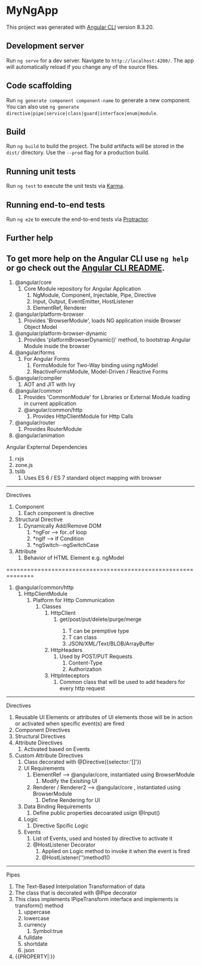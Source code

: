 # MyNgApp

This project was generated with [Angular CLI](https://github.com/angular/angular-cli) version 8.3.20.

## Development server

Run `ng serve` for a dev server. Navigate to `http://localhost:4200/`. The app will automatically reload if you change any of the source files.

## Code scaffolding

Run `ng generate component component-name` to generate a new component. You can also use `ng generate directive|pipe|service|class|guard|interface|enum|module`.

## Build

Run `ng build` to build the project. The build artifacts will be stored in the `dist/` directory. Use the `--prod` flag for a production build.

## Running unit tests

Run `ng test` to execute the unit tests via [Karma](https://karma-runner.github.io).

## Running end-to-end tests

Run `ng e2e` to execute the end-to-end tests via [Protractor](http://www.protractortest.org/).

## Further help

## To get more help on the Angular CLI use `ng help` or go check out the [Angular CLI README](https://github.com/angular/angular-cli/blob/master/README.md).

1. @angular/core
   1. Core Module repository for Angular Application
      1. NgModule, Component, Injectable, Pipe, Directive
      2. Input, Output, EventEmitter<T>, HostListener
      3. ElementRef, Renderer
2. @angular/platform-browser
   1. Provides 'BrowserModule', loads NG application inside Browser Object Model
3. @angular/platform-browser-dynamic
   1. Provides 'platformBrowserDynamic()' method, to bootstrap Angular Module inside the browser
4. @angular/forms
   1. For Angular Forms
      1. FormsModule for Two-Way binding using ngModel
      2. ReactiveFormsModule, Model-Driven / Reactive Forms
5. @angular/compiler
   1. AOT and JIT with Ivy
6. @angular/common
   1. Provides 'CommonModule' for Libraries or External Module loading in current application
   2. @angular/common/http
      1. Provides HttpClientModule for Http Calls
7. @angular/router
   1. Provides RouterModule
8. @angular/animation

Angular Expternal Dependencies

1. rxjs
2. zone.js
3. tslib
   1. Uses ES 6 / ES 7 standard object mapping with browser

---

Directives

1. Component
   1. Each component is directive
2. Structural Directive
   1. Dynamically Add/Remove DOM
      1. \*ngFor --> for..of loop
      2. \*ngIf --> If Condition
      3. \*ngSwitch--ngSwitchCase
3. Attribute
   1. Behavior of HTML Element e.g. ngModel

==============================================================
1. @angular/common/http
   1. HttpClientModule
      1. Platform for Http Communication
         1. Classes
            1. HttpClient
               1. get<T>/post<T>/put<T>/delete<T>/purge<T>/merge<T>
                  1. T can be premptive type
                  2. T can class
                  3. JSON/XML/Text/BLOB/ArrayBuffer
            2. HttpHeaders
               1. Used by POST/PUT Requests
                  1. Content-Type
                  2. Authorization
            3. HttpInteceptors
               1. Common class that will be used to add headers for every http request

------------------------------------------------------------------------------
Directives
1. Reusable UI Elements or attributes of UI elements those will be in action or activated when specific event(s) are fired
2. Component Directives
3. Structural Directives
4. Attribute Directives
   1. Activated based on Events
5. Custom Attribute Directives
   1. Class decorated with @Directive({selector:'[]'})
   2. UI Requirements
      1. ElementRef --> @angular/core, instantiated using BrowserModule
         1. Modify the Exisiting UI
      2. Renderer / Renderer2  --> @angular/core , instantiated using BrowserModule
         1. Define Rendering for UI 
   3. Data Binding Requirements
      1. Define public properties decoarated usign @Input()
   4. Logic
      1. Directive Spcific Logic
   5. Events
      1. List of Events, used and hosted by directive to activate it
      2. @HostListener Decorator
         1. Applied on Logic method to invoke it when the event is fired
         2. @HostListener('<NAME-OF-EVENT>')method1()


-----------------------------------------------------------------------------
Pipes
1. The Text-Based Interpolation Transformation of data
2. The class that is decorated with @Pipe decorator
3. This class implements IPipeTransform interface and implements is transform() method
   1. uppercase
   2. lowercase
   3. currency
      1. Symbol:true
   4. fulldate
   5. shortdate
   6. json
4. {{PROPERTY|<PIPE-NAME>:<PARAMETERS>}}
